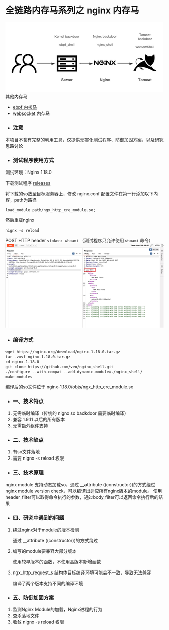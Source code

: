 # 全链路内存马系列之 nginx 内存马

![](img/webshellattckchain.jpg)
其他内存马
- [ebpf 内核马](https://github.com/veo/ebpf_shell)
- [websocket 内存马](https://github.com/veo/wsMemShell)
- ### 注意
本项目不含有完整的利用工具，仅提供无害化测试程序、防御加固方案，以及研究思路讨论
- ### 测试程序使用方式
测试环境：Nginx 1.18.0

下载测试程序 [releases](https://github.com/veo/nginx_shell/releases) 

将下载的so放至目标服务器上，修改 nginx.conf 配置文件在第一行添加以下内容，path为路径
```
load_module path/ngx_http_cre_module.so;
```
然后重载nginx
```
nignx -s reload
```

POST HTTP header `vtoken: whoami` （测试程序只允许使用 `whoami` 命令）
![](img/run.jpg)

- ### 编译方式
```
wget https://nginx.org/download/nginx-1.18.0.tar.gz
tar -zxvf nginx-1.18.0.tar.gz
cd nginx-1.18.0
git clone https://github.com/veo/nginx_shell.git
./configure --with-compat --add-dynamic-module=./nginx_shell/
make modules
```
编译后的so文件位于 nginx-1.18.0/objs/ngx_http_cre_module.so


- ### 一、技术特点
1. 无需临时编译（传统的 nignx so backdoor 需要临时编译）
2. 兼容 1.9.11 以后的所有版本
3. 无需额外组件支持


- ### 二、技术缺点
1. 有so文件落地
2. 需要 nignx -s reload 权限

- ### 三、技术原理
nginx module 支持动态加载so，通过 __attribute ((constructor))的方式绕过nginx module version check，可以编译出适应所有nginx版本的module。
使用header_filter可以取得命令执行的参数，通过body_filter可以返回命令执行后的结果


- ### 四、研究中遇到的问题
1. 绕过nginx对于module的版本检测

    通过 __attribute ((constructor))的方式绕过


2. 编写的module要兼容大部分版本

    使用较早版本的函数，不使用高版本新增函数

3. ngx_http_request_s 结构体目标编译环境可能会不一致，导致无法兼容
   
   编译了两个版本支持不同的编译环境

- ### 五、防御加固方案
1. 监测Nginx Module的加载，Nginx进程的行为
2. 查杀落地文件
3. 收敛 nignx -s reload 权限